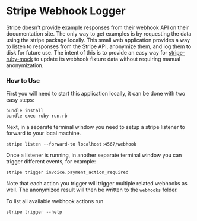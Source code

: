 # Stripe Webhook Logger

Stripe doesn't provide example responses from their webhook API on their documentation site. The only way to get examples is by requesting the data using the stripe package locally. This small web application provides a way to listen to responses from the Stripe API, anonymize them, and log them to disk for future use. The intent of this is to provide an easy way for [stripe-ruby-mock](https://github.com/stripe-ruby-mock/stripe-ruby-mock) to update its webhook fixture data without requiring manual anonymization.

### How to Use

First you will need to start this application locally, it can be done with two easy steps:

    bundle install
    bundle exec ruby run.rb

Next, in a separate terminal window you need to setup a stripe listener to forward to your local machine.

    stripe listen --forward-to localhost:4567/webhook

Once a listener is running, in another separate terminal window you can trigger different events, for example:

    stripe trigger invoice.payment_action_required

Note that each action you trigger will trigger multiple related webhooks as well. The anonymized result will then be written to the `webhooks` folder.

To list all available webhook actions run

    stripe trigger --help
